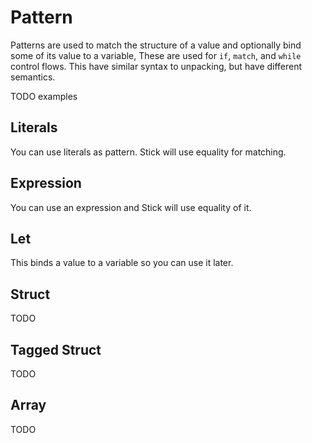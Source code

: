 # Pattern

Patterns are used to match the structure of a value and optionally bind some of its value to a variable, These are used for `if`, `match`, and `while` control flows. This have similar syntax to unpacking, but have different semantics.

TODO examples

## Literals

You can use literals as pattern. Stick will use equality for matching.

## Expression

You can use an expression and Stick will use equality of it.

## Let

This binds a value to a variable so you can use it later.

## Struct

TODO

## Tagged Struct

TODO

## Array

TODO

